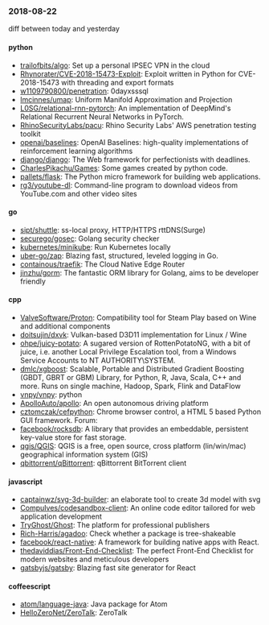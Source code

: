 ### 2018-08-22
diff between today and yesterday

#### python
* [trailofbits/algo](https://github.com/trailofbits/algo): Set up a personal IPSEC VPN in the cloud
* [Rhynorater/CVE-2018-15473-Exploit](https://github.com/Rhynorater/CVE-2018-15473-Exploit): Exploit written in Python for CVE-2018-15473 with threading and export formats
* [w1109790800/penetration](https://github.com/w1109790800/penetration):   0dayxsssql
* [lmcinnes/umap](https://github.com/lmcinnes/umap): Uniform Manifold Approximation and Projection
* [L0SG/relational-rnn-pytorch](https://github.com/L0SG/relational-rnn-pytorch): An implementation of DeepMind's Relational Recurrent Neural Networks in PyTorch.
* [RhinoSecurityLabs/pacu](https://github.com/RhinoSecurityLabs/pacu): Rhino Security Labs' AWS penetration testing toolkit
* [openai/baselines](https://github.com/openai/baselines): OpenAI Baselines: high-quality implementations of reinforcement learning algorithms
* [django/django](https://github.com/django/django): The Web framework for perfectionists with deadlines.
* [CharlesPikachu/Games](https://github.com/CharlesPikachu/Games): Some games created by python code.
* [pallets/flask](https://github.com/pallets/flask): The Python micro framework for building web applications.
* [rg3/youtube-dl](https://github.com/rg3/youtube-dl): Command-line program to download videos from YouTube.com and other video sites

#### go
* [sipt/shuttle](https://github.com/sipt/shuttle): ss-local proxy, HTTP/HTTPS rttDNS(Surge)
* [securego/gosec](https://github.com/securego/gosec): Golang security checker
* [kubernetes/minikube](https://github.com/kubernetes/minikube): Run Kubernetes locally
* [uber-go/zap](https://github.com/uber-go/zap): Blazing fast, structured, leveled logging in Go.
* [containous/traefik](https://github.com/containous/traefik): The Cloud Native Edge Router
* [jinzhu/gorm](https://github.com/jinzhu/gorm): The fantastic ORM library for Golang, aims to be developer friendly

#### cpp
* [ValveSoftware/Proton](https://github.com/ValveSoftware/Proton): Compatibility tool for Steam Play based on Wine and additional components
* [doitsujin/dxvk](https://github.com/doitsujin/dxvk): Vulkan-based D3D11 implementation for Linux / Wine
* [ohpe/juicy-potato](https://github.com/ohpe/juicy-potato): A sugared version of RottenPotatoNG, with a bit of juice, i.e. another Local Privilege Escalation tool, from a Windows Service Accounts to NT AUTHORITY\SYSTEM.
* [dmlc/xgboost](https://github.com/dmlc/xgboost): Scalable, Portable and Distributed Gradient Boosting (GBDT, GBRT or GBM) Library, for Python, R, Java, Scala, C++ and more. Runs on single machine, Hadoop, Spark, Flink and DataFlow
* [vnpy/vnpy](https://github.com/vnpy/vnpy): python
* [ApolloAuto/apollo](https://github.com/ApolloAuto/apollo): An open autonomous driving platform
* [cztomczak/cefpython](https://github.com/cztomczak/cefpython): Chrome browser control, a HTML 5 based Python GUI framework.  Forum:
* [facebook/rocksdb](https://github.com/facebook/rocksdb): A library that provides an embeddable, persistent key-value store for fast storage.
* [qgis/QGIS](https://github.com/qgis/QGIS): QGIS is a free, open source, cross platform (lin/win/mac) geographical information system (GIS)
* [qbittorrent/qBittorrent](https://github.com/qbittorrent/qBittorrent): qBittorrent BitTorrent client

#### javascript
* [captainwz/svg-3d-builder](https://github.com/captainwz/svg-3d-builder): an elaborate tool to create 3d model with svg
* [CompuIves/codesandbox-client](https://github.com/CompuIves/codesandbox-client): An online code editor tailored for web application development 
* [TryGhost/Ghost](https://github.com/TryGhost/Ghost): The platform for professional publishers
* [Rich-Harris/agadoo](https://github.com/Rich-Harris/agadoo): Check whether a package is tree-shakeable
* [facebook/react-native](https://github.com/facebook/react-native): A framework for building native apps with React.
* [thedaviddias/Front-End-Checklist](https://github.com/thedaviddias/Front-End-Checklist):  The perfect Front-End Checklist for modern websites and meticulous developers
* [gatsbyjs/gatsby](https://github.com/gatsbyjs/gatsby):  Blazing fast site generator for React

#### coffeescript
* [atom/language-java](https://github.com/atom/language-java): Java package for Atom
* [HelloZeroNet/ZeroTalk](https://github.com/HelloZeroNet/ZeroTalk): ZeroTalk
